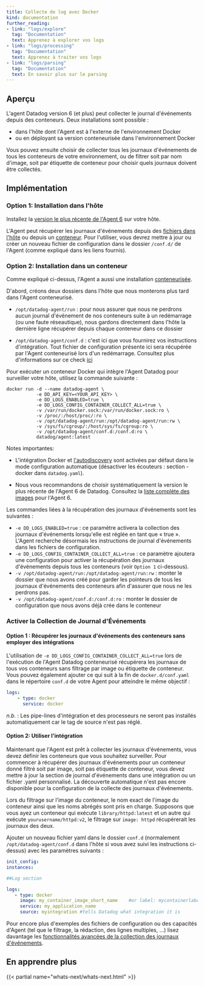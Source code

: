 ```yaml
---
title: Collecte de log avec Docker
kind: documentation
further_reading:
- link: "logs/explore"
  tag: "Documentation"
  text: Apprenez à explorer vos logs
- link: "logs/processing"
  tag: "Documentation"
  text: Apprenez à traiter vos logs
- link: "logs/parsing"
  tag: "Documentation"
  text: En savoir plus sur le parsing
---
```


## Aperçu

L'agent Datadog version 6 (et plus) peut collecter le journal d'événements depuis des conteneurs.
Deux installations sont possible :

- dans l'hôte dont l'Agent est à l'externe de l'environnement Docker
- ou en déployant sa version conteneurisée dans l'environnement Docker

Vous pouvez ensuite choisir de collecter tous les journaux d'événements de tous les conteneurs de votre environnement, ou de filtrer soit par nom d'image, soit par étiquette de conteneur pour choisir quels journaux doivent être collectés.

## Implémentation
### Option 1: Installation dans l'hôte

Installez la [version le plus récente de l'Agent 6][1] sur votre hôte.

L'Agent peut récupérer les journaux d'événements depuis des [fichiers dans l'hôte][2] ou depuis un [conteneur](#configuration-file-example). Pour l'utiliser, vous devrez mettre à jour ou créer un nouveau fichier de configuration dans le dossier `/conf.d/` de l'Agent (comme expliqué dans les liens fournis).

### Option 2: Installation dans un conteneur

Comme expliqué ci-dessus, l'Agent a aussi une installation [conteneurisée][3].

D'abord, créons deux dossiers dans l'hôte que nous monterons plus tard dans l'Agent conteneurisé.

- `/opt/datadog-agent/run` : pour nous assurer que nous ne perdrons aucun journal d'événement de nos conteneurs suite à un redémarrage (ou une faute réseautique), nous gardons directement dans l'hôte la dernière ligne récupérer depuis chaque conteneur dans ce dossier

- `/opt/datadog-agent/conf.d` : c'est ici que vous fournirez vos instructions d'intégration. Tout fichier de configuration présente ici sera récupérée par l'Agent conteneurisé lors d'un redémarrage.
Consultez plus d'informations sur ce check [ici][4]

Pour exécuter un conteneur Docker qui intègre l'Agent Datadog pour surveiller votre hôte, utilisez la commande suivante :

```
docker run -d --name datadog-agent \
           -e DD_API_KEY=<YOUR_API_KEY> \
           -e DD_LOGS_ENABLED=true \
           -e DD_LOGS_CONFIG_CONTAINER_COLLECT_ALL=true \
           -v /var/run/docker.sock:/var/run/docker.sock:ro \
           -v /proc/:/host/proc/:ro \
           -v /opt/datadog-agent/run:/opt/datadog-agent/run:rw \
           -v /sys/fs/cgroup/:/host/sys/fs/cgroup:ro \
           -v /opt/datadog-agent/conf.d:/conf.d:ro \
           datadog/agent:latest
```

Notes importantes:

- L'intégration Docker et [l'autodiscovery][5] sont activées par défaut dans le mode configuration automatique (désactiver les écouteurs : section -docker dans `datadog.yaml`).

- Nous vous recommandons de choisir systématiquement la version le plus récente de l'Agent 6 de Datadog. Consultez la [liste complète des images][6] pour l'Agent 6.

Les commandes liées à la récupération des journaux d'événements sont les suivantes :

* `-e DD_LOGS_ENABLED=true` : ce paramètre activera la collection des journaux d'événements lorsqu'elle est réglée en tant que « true ». L'Agent recherche désormais les instructions de journal d'événements dans les fichiers de configuration.
* `-e DD_LOGS_CONFIG_CONTAINER_COLLECT_ALL=true` : ce paramètre ajoutera une configuration pour activer la récupération des journaux d'événements depuis tous les conteneurs (voir `Option 1` ci-dessous).
* `-v /opt/datadog-agent/run:/opt/datadog-agent/run:rw` : monter le dossier que nous avons créé pour garder les pointeurs de tous les journaux d'événements des conteneurs afin d'assurer que nous ne les perdrons pas.
* `-v /opt/datadog-agent/conf.d:/conf.d:ro` : monter le dossier de configuration que nous avons déjà crée dans le conteneur

### Activer la Collection de Journal d'Événements

#### Option 1 : Récupérer les journaux d'événements des conteneurs sans employer des intégrations

L'utilisation de `-e DD_LOGS_CONFIG_CONTAINER_COLLECT_ALL=true` lors de l'exécution de l'Agent Datadog conteneurisé récupérera les journaux de tous vos conteneurs sans filtrage par image ou étiquette de conteneur.
Vous pouvez également ajouter ce qui suit à la fin de `docker.d/conf.yaml` dans le répertoire `conf.d` de votre Agent pour atteindre le même objectif :

```yaml
logs:
    - type: docker
      service: docker
```

*n.b.* : Les pipe-lines d'intégration et des processeurs ne seront pas installés automatiquement car le tag de source n'est pas réglé.

#### Option 2: Utiliser l'intégration

Maintenant que l'Agent est prêt à collecter les journaux d'événements, vous devez définir les conteneurs que vous souhaitez surveiller.
Pour commencer à récupérer des journaux d'événements pour un conteneur donné filtré soit par image, soit pas étiquette de conteneur, vous devez mettre à jour la section de journal d'événements dans une intégration ou un fichier .yaml personnalisé. La découverte automatique n'est pas encore disponible pour la configuration de la collecte des journaux d'événements.

Lors du filtrage sur l'image du conteneur, le nom exact de l'image du conteneur ainsi que les noms abrégés sont pris en charge.
Supposons que vous ayez un conteneur qui exécute `library/httpd:latest` et un autre qui exécute `yourusername/httpd:v2`, le filtrage sur `image: httpd` récupérerait les journaux des deux.

Ajouter un nouveau fichier yaml dans le dossier `conf.d` (normalement `/opt/datadog-agent/conf.d` dans l'hôte si vous avez suivi les instructions ci-dessus) avec les paramètres suivants :

```yaml
init_config:
instances:

##Log section

logs:
   - type: docker
     image: my_container_image_short_name    #or label: mycontainerlabel
     service: my_application_name
     source: myintegration #tells Datadog what integration it is
```

Pour encore plus d'exemples des fichiers de configuration ou des capacités d'Agent (tel que le filtrage, la rédaction, des lignes multiples, ...) lisez davantage les [fonctionnalités avancées de la collection des journaux d'événements][7].

## En apprendre plus

{{< partial name="whats-next/whats-next.html" >}}

[1]: /logs/#getting-started-with-the-agent
[2]: /logs/#custom-log-collection
[3]: https://github.com/DataDog/datadog-agent/tree/master/Dockerfiles/agent
[4]: https://github.com/DataDog/docker-dd-agent#enabling-integrations
[5]: /agent/autodiscovery/
[6]: https://hub.docker.com/r/datadog/agent/tags/
[7]: /logs/#filter-logs
